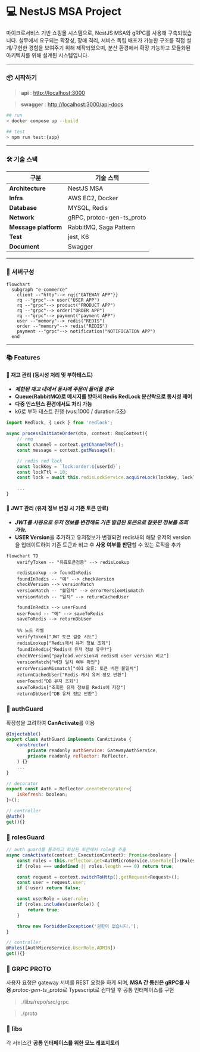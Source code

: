 # 💻 NestJS MSA Project

마이크로서비스 기반 쇼핑몰 시스템으로, NestJS MSA와 gRPC를 사용해 구축되었습니다.
실무에서 요구되는 확장성, 장애 격리, 서비스 독립 배포가 가능한 구조를 직접 설계/구현한 경험을 보여주기 위해 제작되었으며,
분산 환경에서 확장 가능하고 모듈화된 아키텍처를 위해 설계된 시스템입니다.

---

### 📦 시작하기

> **api** : [http://localhost:3000](http://localhost:3000)

> **swagger** : [http://localhost:3000/api-docs](http://localhost:3000/api-docs)

```bash
## run
> docker compose up --build

## test
> npm run test:{app}
```

---

### 🛠 기술 스택

| 구분                 | 기술 스택                 |
| -------------------- | ------------------------- |
| **Architecture**     | NestJS MSA                |
| **Infra**            | AWS EC2, Docker           |
| **Database**         | MYSQL, Redis              |
| **Network**          | gRPC, protoc-gen-ts_proto |
| **Message platform** | RabbitMQ, Saga Pattern    |
| **Test**             | jest, K6                  |
| **Document**         | Swagger                   |

---

### 📍 서버구성

```mermaid
flowchart
  subgraph "e-commerce"
    client --"http"--> rq{{"GATEWAY APP"}}
    rq --"grpc"--> user("USER APP")
    rq --"grpc"--> product("PRODUCT APP")
    rq --"grpc"--> order("ORDER APP")
    rq --"grpc"--> payment("payment APP")
    user --"memory"--> redis("REDIS")
    order --"memory"--> redis("REDIS")
    payment --"grpc"--> notification("NOTIFICATION APP")
  end
```

---

### 📚 Features

#### 🌟 재고 관리 (동시성 처리 및 부하테스트)

- **_제한된 재고 내에서 동시에 주문이 들어올 경우_**
- **Queue(RabbitMQ)로 메시지를 받아서 Redis RedLock 분산락으로 동시성 제어**
- **다중 인스턴스 환경에서도 처리 가능**
- k6로 부하 테스트 진행 (vus:1000 / duration:5초)

```ts
import Redlock, { Lock } from 'redlock';

async processInitiateOrder(dto, context: RmqContext){
    // rmq
    const channel = context.getChannelRef();
    const message = context.getMessage();

    // redis red lock
    const lockKey = `lock:order:${userId}`;
    const lockTtl = 10;
    const lock = await this.redisLockService.acquireLock(lockKey, lockTtl);

    ...
}
```

#### 🌟 JWT 관리 (유저 정보 변경 시 기존 토큰 만료)

- **_JWT를 사용으로 유저 정보를 변경해도 기존 발급된 토큰으로 잘못된 정보를 조회 가능._**
- **USER Version**을 추가하고 유저정보가 변경되면 redis내의 해당 유저의 version을 업데이트하여 기존 토큰과 비교 후 **사용 여부를 판단**할 수 있는 로직을 추가

```mermaid
flowchart TD
    verifyToken -- "유효토큰검증" --> redisLookup

    redisLookup --> foundInRedis
    foundInRedis -- "예" --> checkVersion
    checkVersion --> versionMatch
    versionMatch -- "불일치" --> errorVersionMismatch
    versionMatch -- "일치" --> returnCachedUser

    foundInRedis --> userFound
    userFound -- "예" --> saveToRedis
    saveToRedis --> returnDbUser

    %% 노드 라벨
    verifyToken["JWT 토큰 검증 시도"]
    redisLookup["Redis에서 유저 정보 조회"]
    foundInRedis{"Redis내 유저 정보 유무?"}
    checkVersion["payload.version과 redis의 user version 비교"]
    versionMatch{"버전 일치 여부 확인"}
    errorVersionMismatch["401 오류: 토큰 버전 불일치"]
    returnCachedUser["Redis 캐시 유저 정보 반환"]
    userFound["DB 유저 조회"]
    saveToRedis["조회한 유저 정보를 Redis에 저장"]
    returnDbUser["DB 유저 정보 반환"]

```

### 🌟 authGuard

확장성을 고려하여 **CanActivate**를 이용

```js
@Injectable()
export class AuthGuard implements CanActivate {
    constructor(
        private readonly authService: GatewayAuthService,
        private readonly reflector: Reflector,
    ) {}
    ...
}

// decorator
export const Auth = Reflector.createDecorator<{
    isRefresh: boolean;
}>();

// controller
@Auth()
get(){}
```

### 🌟 rolesGuard

```js
// auth guard를 통과하고 파싱된 토큰에서 role을 추출
async canActivate(context: ExecutionContext): Promise<boolean> {
    const roles = this.reflector.get<AuthMicroService.UserRole[]>(Roles, context.getHandler());
    if (roles === undefined || roles.length === 0) return true;

    const request = context.switchToHttp().getRequest<Request>();
    const user = request.user;
    if (!user) return false;

    const userRole = user.role;
    if (roles.includes(userRole)) {
        return true;
    }

    throw new ForbiddenException('권한이 없습니다.');
}

// controller
@Roles([AuthMicroService.UserRole.ADMIN])
get(){}
```

### 🌟 GRPC PROTO

사용자 요청은 gateway 서버를 REST 요청을 하게 되며,
**MSA 간 통신은 gRPC를 사용**
*protoc-gen-ts_proto*로 Typescript로 컴파일 후 공통 인터페이스를 구현

> ./libs/repo/src/grpc

> ./proto

### 🌟 libs

각 서비스간 **공통 인터페이스를 위한 모노 레포지토리**

